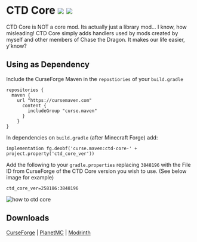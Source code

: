 # CTD Core [![](http://cf.way2muchnoise.eu/full_ctd-core_downloads.svg)](https://minecraft.curseforge.com/projects/ctd-core) [![](http://cf.way2muchnoise.eu/versions/ctd-core.svg)](https://minecraft.curseforge.com/projects/ctd-core)
CTD Core is NOT a core mod. Its actually just a library mod... I know, how misleading! CTD Core simply adds handlers used by mods created by myself and other members of Chase the Dragon. It makes our life easier, y'know?
## Using as Dependency  
Include the CurseForge Maven in the `repostiories` of  your `build.gradle`
```
repositories {
  maven {
    url "https://cursemaven.com"
      content {
        includeGroup "curse.maven"
      }
    }
}
```
In dependencies on `build.gradle` (after Minecraft Forge) add:
```
implementation fg.deobf('curse.maven:ctd-core-' + project.property('ctd_core_ver'))
```
Add the following to your `gradle.properties` replacing `3848196` with the File ID from CurseForge of the CTD Core version you wish to use. (See below image for example)
```
ctd_core_ver=258186:3848196
```
![how to ctd core](https://chivalryisdeadgame.com/assets/img/etc/how-to-ctd-core.png)

## Downloads
[CurseForge](https://minecraft.curseforge.com/projects/ctd-core) | [PlanetMC](https://www.planetminecraft.com/mod/ctd-core/) | [Modrinth](https://modrinth.com/mod/ctd-core)
